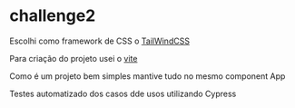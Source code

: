 # challenge2

Escolhi como framework de CSS o [TailWindCSS](https://tailwindcss.com/)

Para criação do projeto usei o [vite](https://vitejs.dev/guide/)

Como é um projeto bem simples mantive tudo no mesmo component App

Testes automatizado dos casos dde usos utilizando Cypress
